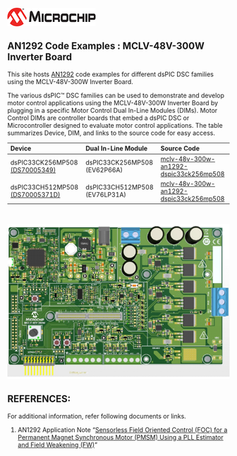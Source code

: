 ![image](images/microchip.jpg) 

## AN1292 Code Examples : MCLV-48V-300W Inverter Board 

<p style='text-align: justify;'>

This site hosts [AN1292](https://ww1.microchip.com/downloads/aemDocuments/documents/OTH/ApplicationNotes/ApplicationNotes/01292A.pdf) code examples for different dsPIC DSC families using the MCLV-48V-300W Inverter Board.</p>

<p style='text-align: justify;'>

The various dsPIC™ DSC families can be used to demonstrate and develop motor control applications using the MCLV-48V-300W Inverter Board by plugging in a specific Motor Control Dual In-Line Modules (DIMs). Motor Control DIMs are controller boards that embed a dsPIC DSC or Microcontroller designed to evaluate motor control applications. The table summarizes Device, DIM, and links to the source code for easy access. </p>

| Device |Dual In-Line Module|Source Code |
| :----------| :----|:----|
| dsPIC33CK256MP508 [(DS70005349)](https://ww1.microchip.com/downloads/en/DeviceDoc/dsPIC33CK256MP508-Family-Data-Sheet-DS70005349H.pdf)|dsPIC33CK256MP508 (EV62P66A)| [mclv-48v-300w-an1292-dspic33ck256mp508](https://mplab-discover.microchip.com/v1/item/com.microchip.ide.project/com.microchip.subcategories.modules-and-peripherals.analog.adc-modules.adc/com.microchip.mplabx.project.mclv-48v-300w-an1292-dspic33ch512mp508/1.0.0?view=about)    |
| dsPIC33CH512MP508 [(DS70005371D)](https://ww1.microchip.com/downloads/en/DeviceDoc/dsPIC33CH512MP508-Family-Data-Sheet-DS70005371D.pdf) | dsPIC33CH512MP508 (EV76LP31A) |[mclv-48v-300w-an1292-dspic33ck256mp508](https://mplab-discover.microchip.com/v1/item/com.microchip.ide.project/com.microchip.subcategories.modules-and-peripherals.analog.adc-modules.adc/com.microchip.mplabx.project.mclv-48v-300w-an1292-dspic33ch512mp508/1.0.0?view=about)|

</br>

<p align="left" >
<img  src="images/MCLV_48V_300W.png"></p>


 ## REFERENCES:
For additional information, refer following documents or links.
1. AN1292 Application Note “[Sensorless Field Oriented Control (FOC) for a Permanent Magnet Synchronous Motor (PMSM) Using a PLL Estimator and Field Weakening (FW)](https://ww1.microchip.com/downloads/aemDocuments/documents/OTH/ApplicationNotes/ApplicationNotes/01292A.pdf)”

